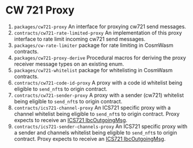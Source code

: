 # CW 721 Proxy

1. `packages/cw721-proxy` An interface for proxying cw721 send messages.
2. `contracts/cw721-rate-limited-proxy` An implementation of this
   proxy interface to rate limit incoming cw721 send messages.
3. `packages/cw-rate-limiter` package for rate limiting in CosmWasm
   contracts.
4. `packages/cw721-proxy-derive` Procedural macros for deriving the
   proxy receiver message types on an existing enum.
5. `packages/cw721-whitelist` package for whitelisting in CosmWasm
   contracts.
6. `contracts/cw721-code-id-proxy` A proxy with a code id whitelist
   being eligible to `send_nft`s to origin contract.
7. `contracts/cw721-sender-proxy` A proxy with a sender (cw721) whitelist
   being eligible to `send_nft`s to origin contract.
8. `contracts/ics721-channel-proxy` An ICS721 specific proxy with a channel whitelist
   being eligible to `send_nft`s to origin contract. Proxy expects to receive an
   [ICS721 IbcOutgoingMsg](https://github.com/public-awesome/ics721/blob/main/contracts/cw-ics721-bridge/src/msg.rs#L84-L95).
9. `contracts/ics721-sender-channels-proxy` An ICS721 specific proxy with a sender and channels whitelist
   being eligible to `send_nft`s to origin contract. Proxy expects to receive an
   [ICS721 IbcOutgoingMsg](https://github.com/public-awesome/ics721/blob/main/contracts/cw-ics721-bridge/src/msg.rs#L84-L95).
